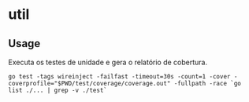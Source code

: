 # util

## Usage

Executa os testes de unidade e gera o relatório de cobertura.

```shell
go test -tags wireinject -failfast -timeout=30s -count=1 -cover -coverprofile="$PWD/test/coverage/coverage.out" -fullpath -race `go list ./... | grep -v ./test`
```
